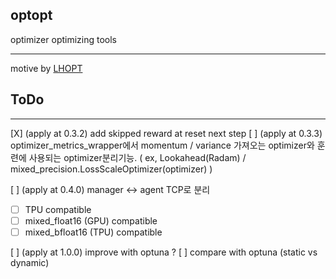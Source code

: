 ## optopt
optimizer optimizing tools

--------------------

motive by [LHOPT](https://arxiv.org/pdf/2106.00958.pdf)



## ToDo
------------------

[X] (apply at 0.3.2) add skipped reward at reset next step
[ ] (apply at 0.3.3) optimizer_metrics_wrapper에서 momentum / variance 가져오는 optimizer와 훈련에 사용되는  optimizer분리기능. ( ex, Lookahead(Radam) / mixed_precision.LossScaleOptimizer(optimizer) )

[ ] (apply at 0.4.0) manager <-> agent TCP로 분리
- [ ] TPU compatible
- [ ] mixed_float16 (GPU) compatible
- [ ] mixed_bfloat16 (TPU) compatible

[ ] (apply at 1.0.0) improve with optuna ? 
[ ] compare with optuna (static vs dynamic)
